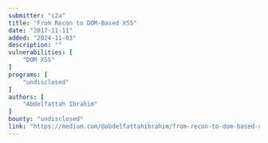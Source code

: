 ```yaml
---
submitter: "c2a"
title: "From Recon to DOM-Based XSS"
date: "2017-11-11"
added: "2024-11-03"
description: ""
vulnerabilities: [
    "DOM XSS"
]
programs: [
    "undisclosed"
]
authors: [
    "Abdelfattah Ibrahim"
]
bounty: "undisclosed"
link: "https://medium.com/@abdelfattahibrahim/from-recon-to-dom-based-xss-f279602a14cf"
---
```




